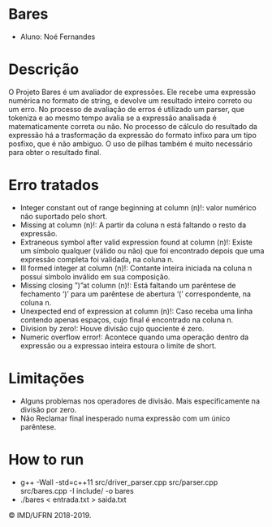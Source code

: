 # Bares

- Aluno: Noé Fernandes

# Descrição

O Projeto Bares é um avaliador de expressões. Ele recebe uma expressão numérica no formato de string, e devolve um resultado inteiro correto ou um erro. No processo de avaliação de erros é utilizado um parser, que tokeniza e ao mesmo tempo avalia se a expressão analisada é matematicamente correta ou não. No processo de cálculo do resultado da expressão há a trasformação da expressão do formato infixo para um tipo posfixo, que é não ambiguo. O uso de pilhas também é muito necessário para obter o resultado final.

# Erro tratados

- Integer constant out of range beginning at column (n)!: valor numérico não suportado pelo short.
- Missing <term> at column (n)!: A partir da coluna n está faltando o resto da
expressão.
- Extraneous symbol after valid expression found at column (n)!: Existe um sı́mbolo
qualquer (válido ou não) que foi encontrado depois que uma expressão completa foi
validada, na coluna n.
- Ill formed integer at column (n)!: Contante inteira iniciada na coluna n possui sı́mbolo
inválido em sua composição.
- Missing closing ”)”at column (n)!: Está faltando um parêntese de fechamento ‘)’
para um parêntese de abertura ‘(’ correspondente, na coluna n.
- Unexpected end of expression at column (n)!: Caso receba uma linha contendo
apenas espaços, cujo final é encontrado na coluna n.
- Division by zero!: Houve divisão cujo quociente é zero.
- Numeric overflow error!: Acontece quando uma operação dentro da expressão ou a
expressao inteira estoura o limite de short.

# Limitações
- Alguns problemas nos operadores de divisão. Mais especificamente na divisão por zero.
- Não Reclamar final inesperado numa expressão com um único parêntese. 

# How to run

- g++ -Wall -std=c++11 src/driver_parser.cpp src/parser.cpp src/bares.cpp -I include/ -o bares
- ./bares < entrada.txt > saida.txt

&copy; IMD/UFRN 2018-2019.
